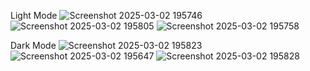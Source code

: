 Light Mode
![Screenshot 2025-03-02 195746](https://github.com/user-attachments/assets/5e3a0f9e-c749-4c75-ba89-ece89ea90fa7)
![Screenshot 2025-03-02 195805](https://github.com/user-attachments/assets/729ef41e-1d17-474b-8cc5-289977220406)
![Screenshot 2025-03-02 195758](https://github.com/user-attachments/assets/aac6f478-312a-452c-8b99-b51fc7940827)

Dark Mode
![Screenshot 2025-03-02 195823](https://github.com/user-attachments/assets/d429b084-69c0-4ad2-8f76-a64eeeadaa20)
![Screenshot 2025-03-02 195647](https://github.com/user-attachments/assets/880d1d31-53e5-4815-8507-a8111499ca57)
![Screenshot 2025-03-02 195828](https://github.com/user-attachments/assets/265bc33a-1fdb-4a24-b98b-ca5b4f208df9)
